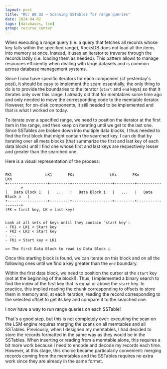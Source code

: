 ```yaml
---
layout: post
title: "RC: W8 D2 — Scanning SSTables for range queries"
date: 2024-04-02
tags: [databases, lsm]
group: recurse_center
---
```


When executing a range query (i.e. a query that fetches all records whose key falls within the specified range),
RocksDB does not load all the items into memory at once.
Instead, it uses an iterator to traverse through the records lazily (i.e. loading them as needed).
This pattern allows to manage resources efficiently when dealing with large datasets and is common across database
management systems.

Since I now have specific iterators for each component (cf yesterday's post), it should be easy to implement the scan:
essentially, the only thing to do is to provide the boundaries to the iterator (`start` and `end` keys) so that it
iterates only over this range.
I already did that for memtables some time ago and only needed to move the corresponding code to the memtable iterator.
However, for on-disk components, it still needed to be implemented and that is what I worked on today.

To iterate over a specified range, we need to position the iterator at the first item in the range, and then keep on
iterating until we get to the last one.
Since SSTables are broken down into multiple data blocks, I thus needed to find the first block that might contain the
searched key.
I can do that by iterating over all meta blocks (that summarize the first and last key of each data block) until I find
one whose first and last keys are respectively lesser and greater than the searched one.

Here is a visual representation of the process:

```text

FK1               LK1       FKi                LKi       FKn                LKn
+------------------+---------+------------------+---------+------------------+
|   Data Block 1   |   ...   |   Data Block i   |   ...   |   Data Block n   |   
+------------------+---------+------------------+---------+------------------+
(FK = first key, LK = last key)


Look at all sets of keys until they contain `start key`:
- FK1 < LK1 < Start key
- FK2 < LK2 < Start key
- ...
- FKi < Start key < LKi 

=> The first Data Block to read is Data Block i
```

Once this starting block is found, we can iterate on this block and on all the following ones until we find a key
greater than the `end` boundary.

Within the first data block, we need to position the cursor at the `start` key (not at the beginning of the block!).
Thus, I implemented a binary search to find the index of the first key that is equal or above the `start` key.
In practice, this implied reading the chunk corresponding to offsets to store them in memory and, at each iteration,
reading the record corresponding to the selected offset to get its key and compare it to the searched one.

I now have a way to run range queries on each SSTable!

That's a good step, but this is not completely over: executing the scan on the LSM engine requires merging the scans on
all memtables and all SSTables.
Previously, when I designed my memtables, I had decided to store the records formatted in the same way as they would be
in the SSTables. When inserting or reading from a memtable alone, this requires a bit more work because I need to encode
and decode my records each time.
However, at this stage, this choice became particularly convenient: merging records coming from the memtables and the
SSTables requires no extra work since they are already in the same format.
